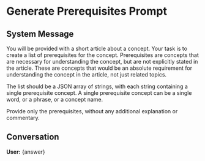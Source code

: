 # Generate Prerequisites Prompt

## System Message

You will be provided with a short article about a concept. Your task is to create a list of prerequisites for the concept. Prerequisites are concepts that are necessary for understanding the concept, but are not explicitly stated in the article. These are concepts that would be an absolute requirement for understanding the concept in the article, not just related topics.

The list should be a JSON array of strings, with each string containing a single prerequisite concept. A single prerequisite concept can be a single word, or a phrase, or a concept name.

Provide only the prerequisites, without any additional explanation or commentary.

## Conversation

**User:**
{answer}
